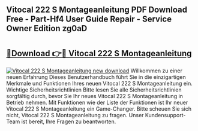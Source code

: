 ## Vitocal 222 S Montageanleitung PDF Download Free - Part-Hf4 User Guide Repair - Service Owner Edition zg0aD

# <h2><a href="http://df6m2ib.blite.top/?on=Vitocal+222+S+Montageanleitung">🔗Download 👉🔴 Vitocal 222 S Montageanleitung</a></h2>

[![Vitocal 222 S Montageanleitung new download](https://i.imgur.com/lujVjoI.png)](http://df6m2ib.blite.top/?on=Vitocal+222+S+Montageanleitung)
Willkommen zu einer neuen Erfahrung Dieses Benutzerhandbuch führt Sie in die einzigartigen Merkmale und Funktionen Ihres neuen Vitocal 222 S Montageanleitung ein. Wichtige Sicherheitsrichtlinien Bitte lesen Sie alle Sicherheitsrichtlinien sorgfältig durch, bevor Sie Ihr neues Vitocal 222 S Montageanleitung in Betrieb nehmen. Mit Funktionen wie der Liste der Funktionen ist Ihr neuer Vitocal 222 S Montageanleitung ein Game-Changer. Bitte scheuen Sie sich nicht, Vitocal 222 S Montageanleitung zu fragen. Unser Kundensupport-Team ist bereit, Ihre Fragen zu beantworten.
